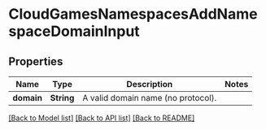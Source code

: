# CloudGamesNamespacesAddNamespaceDomainInput

## Properties

Name | Type | Description | Notes
------------ | ------------- | ------------- | -------------
**domain** | **String** | A valid domain name (no protocol). | 

[[Back to Model list]](../README.md#documentation-for-models) [[Back to API list]](../README.md#documentation-for-api-endpoints) [[Back to README]](../README.md)


